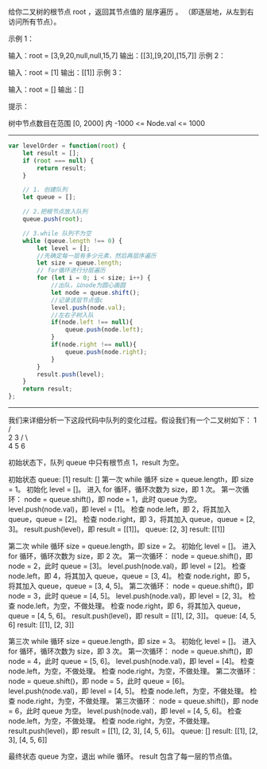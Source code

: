 给你二叉树的根节点 root ，返回其节点值的 层序遍历 。 （即逐层地，从左到右访问所有节点）。

 

示例 1：


输入：root = [3,9,20,null,null,15,7]
输出：[[3],[9,20],[15,7]]
示例 2：

输入：root = [1]
输出：[[1]]
示例 3：

输入：root = []
输出：[]
 

提示：

树中节点数目在范围 [0, 2000] 内
-1000 <= Node.val <= 1000

---
```js
var levelOrder = function(root) {
    let result = [];
    if (root === null) {
        return result;
    }

    // 1. 创建队列
    let queue = [];

    // 2.把根节点放入队列
    queue.push(root);

    // 3.while 队列不为空
    while (queue.length !== 0) {
        let level = [];
        //先确定每一层有多少元素，然后再层序遍历
        let size = queue.length;
        // for循环进行分层遍历
        for (let i = 0; i < size; i++) {
            //出队，以node为圆心画圆
            let node = queue.shift();
            //记录该层节点值c
            level.push(node.val);
            //左右子树入队
            if(node.left !== null){
                queue.push(node.left);
            }
            if(node.right !== null){
                queue.push(node.right);
            } 
        }
        result.push(level);
    }
    return result;
};
```
----
我们来详细分析一下这段代码中队列的变化过程。假设我们有一个二叉树如下：
    1
   / \
  2   3
 / \   \
4   5   6

初始状态下，队列 queue 中只有根节点 1，result 为空。

初始状态
queue: [1]
result: []
第一次 while 循环
size = queue.length，即 size = 1。
初始化 level = []。
进入 for 循环，循环次数为 size，即 1 次。
第一次循环：
node = queue.shift()，即 node = 1，此时 queue 为空。
level.push(node.val)，即 level = [1]。
检查 node.left，即 2，将其加入 queue，queue = [2]。
检查 node.right，即 3，将其加入 queue，queue = [2, 3]。
result.push(level)，即 result = [[1]]。
queue: [2, 3]
result: [[1]]

第二次 while 循环
size = queue.length，即 size = 2。
初始化 level = []。
进入 for 循环，循环次数为 size，即 2 次。
第一次循环：
node = queue.shift()，即 node = 2，此时 queue = [3]。
level.push(node.val)，即 level = [2]。
检查 node.left，即 4，将其加入 queue，queue = [3, 4]。
检查 node.right，即 5，将其加入 queue，queue = [3, 4, 5]。
第二次循环：
node = queue.shift()，即 node = 3，此时 queue = [4, 5]。
level.push(node.val)，即 level = [2, 3]。
检查 node.left，为空，不做处理。
检查 node.right，即 6，将其加入 queue，queue = [4, 5, 6]。
result.push(level)，即 result = [[1], [2, 3]]。
queue: [4, 5, 6]
result: [[1], [2, 3]]

第三次 while 循环
size = queue.length，即 size = 3。
初始化 level = []。
进入 for 循环，循环次数为 size，即 3 次。
第一次循环：
node = queue.shift()，即 node = 4，此时 queue = [5, 6]。
level.push(node.val)，即 level = [4]。
检查 node.left，为空，不做处理。
检查 node.right，为空，不做处理。
第二次循环：
node = queue.shift()，即 node = 5，此时 queue = [6]。
level.push(node.val)，即 level = [4, 5]。
检查 node.left，为空，不做处理。
检查 node.right，为空，不做处理。
第三次循环：
node = queue.shift()，即 node = 6，此时 queue 为空。
level.push(node.val)，即 level = [4, 5, 6]。
检查 node.left，为空，不做处理。
检查 node.right，为空，不做处理。
result.push(level)，即 result = [[1], [2, 3], [4, 5, 6]]。
queue: []
result: [[1], [2, 3], [4, 5, 6]]

最终状态
queue 为空，退出 while 循环。
result 包含了每一层的节点值。